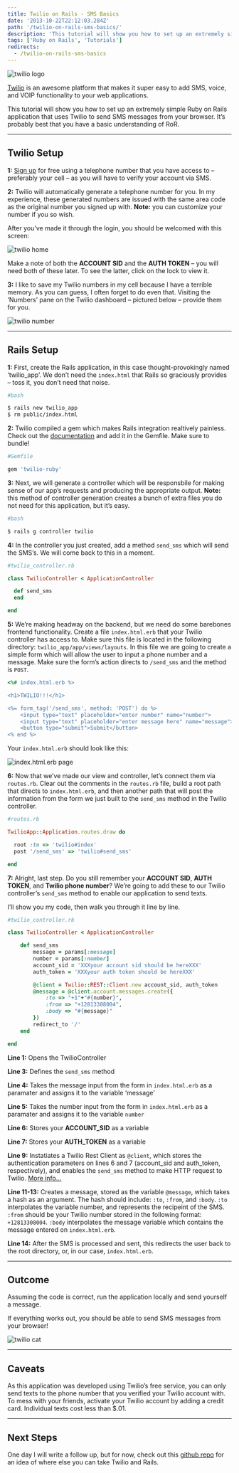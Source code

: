 ```yaml
---
title: Twilio on Rails - SMS Basics
date: '2013-10-22T22:12:03.284Z'
path: '/twilio-on-rails-sms-basics/'
description: 'This tutorial will show you how to set up an extremely simple Ruby on Rails application that uses Twilio to send SMS messages from your browser. It’s probably best that you have a basic understanding of RoR.'
tags: ['Ruby on Rails', 'Tutorials']
redirects:
  - /twilio-on-rails-sms-basics
---
```


![twilio logo](./logo.png)

[Twilio](https://www.twilio.com/) is an awesome platform that makes it super easy to add SMS, voice, and VOIP functionality to your web applications.

This tutorial will show you how to set up an extremely simple Ruby on Rails application that uses Twilio to send SMS messages from your browser. It’s probably best that you have a basic understanding of RoR.

---

## Twilio Setup

**1:** [Sign up](https://www.twilio.com/try-twilio) for free using a telephone number that you have access to – preferably your cell – as you will have to verify your account via SMS.

**2:** Twilio will automatically generate a telephone number for you. In my experience, these generated numbers are issued with the same area code as the original number you signed up with. **Note:** you can customize your number if you so wish.

After you’ve made it through the login, you should be welcomed with this screen:

![twilio home](./twilio1.png)

Make a note of both the **ACCOUNT SID** and the **AUTH TOKEN** – you will need both of these later. To see the latter, click on the lock to view it.

**3:** I like to save my Twilio numbers in my cell because I have a terrible memory. As you can guess, I often forget to do even that. Visiting the ‘Numbers’ pane on the Twilio dashboard – pictured below – provide them for you.

![twilio number](./number.png)

---

## Rails Setup

**1:** First, create the Rails application, in this case thought-provokingly named ‘twilio_app’. We don’t need the `index.html` that Rails so graciously provides – toss it, you don’t need that noise.

```bash
#bash

$ rails new twilio_app
$ rm public/index.html
```

**2:** Twilio compiled a gem which makes Rails integration realtively painless. Check out the [documentation](http://twilio-ruby.readthedocs.io/en/latest/) and add it in the Gemfile. Make sure to bundle!

```ruby
#Gemfile

gem 'twilio-ruby'
```

**3:** Next, we will generate a controller which will be responsbile for making sense of our app’s requests and producing the appropriate output. **Note:** this method of controller generation creates a bunch of extra files you do not need for this application, but it’s easy.

```bash
#bash

$ rails g controller twilio
```

**4:** In the controller you just created, add a method `send_sms` which will send the SMS’s. We will come back to this in a moment.

```ruby
#twilio_controller.rb

class TwilioController < ApplicationController

  def send_sms
  end

end
```

**5:** We’re making headway on the backend, but we need do some barebones frontend functionality. Create a file `index.html.erb` that your Twilio controller has access to. Make sure this file is located in the following directory: `twilio_app/app/views/layouts`. In this file we are going to create a simple form which will allow the user to input a phone number and a message. Make sure the form’s action directs to `/send_sms` and the method is `POST`.

```ruby
<%# index.html.erb %>

<h1>TWILIO!!!</h1>

<%= form_tag('/send_sms', method: 'POST') do %>
	<input type="text" placeholder="enter number" name="number">
	<input type="text" placeholder="enter message here" name="message">
	<button type="submit">Submit</button>
<% end %>
```

Your `index.html.erb` should look like this:

![index.html.erb page](./index.png)

**6:** Now that we’ve made our view and controller, let’s connect them via `routes.rb`. Clear out the comments in the `routes.rb` file, build a root path that directs to `index.html.erb`, and then another path that will post the information from the form we just built to the `send_sms` method in the Twilio controller.

```ruby
#routes.rb

TwilioApp::Application.routes.draw do

  root :to => 'twilio#index'
  post '/send_sms' => 'twilio#send_sms'

end
```

**7:** Alright, last step. Do you still remember your **ACCOUNT SID**, **AUTH TOKEN**, and **Twilio phone number**? We’re going to add these to our Twilio controller’s `send_sms` method to enable our application to send texts.

I’ll show you my code, then walk you through it line by line.

```ruby
#twilio_controller.rb

class TwilioController < ApplicationController

	def send_sms
		message = params[:message]
		number = params[:number]
		account_sid = 'XXXyour account sid should be hereXXX'
		auth_token = 'XXXyour auth token should be hereXXX'

		@client = Twilio::REST::Client.new account_sid, auth_token
		@message = @client.account.messages.create({
			:to => "+1"+"#{number}",
			:from => "+12813308004",
			:body => "#{message}"
		})
		redirect_to '/'
	end

end
```

**Line 1:** Opens the TwilioController

**Line 3:** Defines the `send_sms` method

**Line 4:** Takes the message input from the form in `index.html.erb` as a paramater and assigns it to the variable ‘message’

**Line 5:** Takes the number input from the form in `index.html.erb` as a paramater and assigns it to the variable `number`

**Line 6:** Stores your **ACCOUNT_SID** as a variable

**Line 7:** Stores your **AUTH_TOKEN** as a variable

**Line 9:** Instatiates a Twilio Rest Client as `@client`, which stores the authentication parameters on lines 6 and 7 (account_sid and auth_token, respectively), and enables the `send_sms` method to make HTTP request to Twilio. [More info…](http://www.rubydoc.info/github/twilio/twilio-ruby/Twilio/REST/Client)

**Line 11-13:** Creates a message, stored as the variable `@message`, which takes a hash as an argument. The hash should include: `:to`, `:from`, and `:body`. `:to` interpolates the variable number, and represents the recipeint of the SMS. `:from` should be your Twilio number stored in the following format: `+12813308004`. `:body` interpolates the message variable which contains the message entered on `index.html.erb`.

**Line 14:** After the SMS is processed and sent, this redirects the user back to the root directory, or, in our case, `index.html.erb`.

---

## Outcome

Assuming the code is correct, run the application locally and send yourself a message.

If everything works out, you should be able to send SMS messages from your browser!

![twilio cat](./example.png)

---

## Caveats

As this application was developed using Twilio’s free service, you can only send texts to the phone number that you verified your Twilio account with. To mess with your friends, activate your Twilio account by adding a credit card. Individual texts cost less than \$.01.

---

## Next Steps

One day I will write a follow up, but for now, check out this [github repo](https://github.com/crtr0/twilio-rails-demo) for an idea of where else you can take Twilio and Rails.

